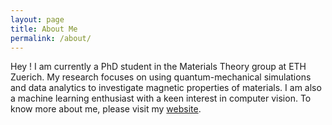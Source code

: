 ```yaml
---
layout: page
title: About Me
permalink: /about/
---
```


Hey ! I am currently a PhD student in the Materials Theory group at ETH Zuerich. My research focuses on using quantum-mechanical simulations and data analytics to investigate magnetic properties of materials. I am also a machine learning enthusiast with a keen interest in computer vision. To know more about me, please visit my [website](https://aizardar.github.io/). 
